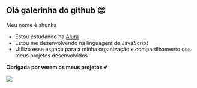 ## Olá galerinha do github 😊

Meu nome é shunks 

- Estou estudando na [Alura](https://www.alura.com.br)
- Estou me desenvolvendo na linguagem de JavaScript
- Utilizo esse espaço para a minha organização e compartilhamento dos meus projetos desenvolvidos

**Obrigada por verem os meus projetos 💕**

![](https://media.tenor.com/L-lTxg2QzRsAAAAM/thursday-morning.gif)
